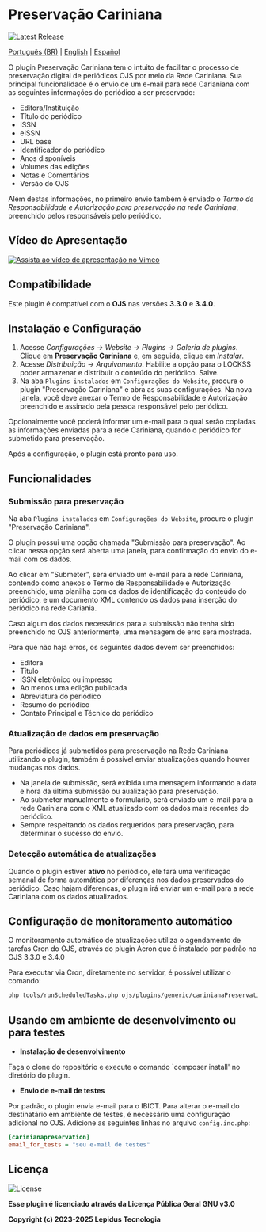 # Preservação Cariniana

[![Latest Release](https://img.shields.io/github/v/release/lepidus/carinianaPreservation)](https://github.com/lepidus/carinianaPreservation/releases)

[Português (BR)](./README.md) | [English](./README.en.md) | [Español](./README.es.md)

O plugin Preservação Cariniana tem o intuito de facilitar o processo de preservação digital de periódicos OJS por meio da Rede Cariniana. Sua principal funcionalidade é o envio de um e-mail para rede Carianiana com as seguintes informações do periódico a ser preservado:

* Editora/Instituição
* Título do periódico
* ISSN
* eISSN
* URL base
* Identificador do periódico
* Anos disponíveis
* Volumes das edições
* Notas e Comentários
* Versão do OJS

Além destas informações, no primeiro envio também é enviado o *Termo de Responsabilidade e Autorização para preservação na rede Cariniana*, preenchido pelos responsáveis pelo periódico.

## Vídeo de Apresentação

[![Assista ao vídeo de apresentação no Vimeo](https://img.shields.io/badge/Assista%20ao%20vídeo%20de%20apresentação%20-Clique%20aqui-blue?logo=vimeo)](https://vimeo.com/997938301/c62617794b)

## Compatibilidade

Este plugin é compatível com o **OJS** nas versões **3.3.0** e **3.4.0**.

## Instalação e Configuração

1. Acesse *Configurações -> Website -> Plugins -> Galeria de plugins*. Clique em **Preservação Cariniana** e, em seguida, clique em *Instalar*.
2. Acesse *Distribuição -> Arquivamento*. Habilite a opção para o LOCKSS poder armazenar e distribuir o conteúdo do periódico. Salve.
3. Na aba `Plugins instalados` em `Configurações do Website`, procure o plugin "Preservação Cariniana" e abra as suas configurações. Na nova janela, você deve anexar o Termo de Responsabilidade e Autorização preenchido e assinado pela pessoa responsável pelo periódico.

Opcionalmente você poderá informar um e-mail para o qual serão copiadas as informações enviadas para a rede Cariniana, quando o periódico for submetido para preservação.

Após a configuração, o plugin está pronto para uso.

## Funcionalidades

### Submissão para preservação

Na aba `Plugins instalados` em `Configurações do Website`, procure o plugin "Preservação Cariniana".

O plugin possui uma opção chamada "Submissão para preservação". Ao clicar nessa opção será aberta uma janela, para confirmação do envio do e-mail com os dados.

Ao clicar em "Submeter", será enviado um e-mail para a rede Cariniana, contendo como anexos o Termo de Responsabilidade e Autorização preenchido, uma planilha com os dados de identificação do conteúdo do periódico, e um documento XML contendo os dados para inserção do periódico na rede Cariania.

Caso algum dos dados necessários para a submissão não tenha sido preenchido no OJS anteriormente, uma mensagem de erro será mostrada.

Para que não haja erros, os seguintes dados devem ser preenchidos:

* Editora
* Título
* ISSN eletrônico ou impresso
* Ao menos uma edição publicada
* Abreviatura do periódico
* Resumo do periódico
* Contato Principal e Técnico do periódico

### Atualização de dados em preservação

Para periódicos já submetidos para preservação na Rede Cariniana utilizando o plugin, também é possível enviar atualizações quando houver mudanças nos dados.

* Na janela de submissão, será exibida uma mensagem informando a data e hora da última submissão ou aualização para preservação.
* Ao submeter manualmente o formulario, será enviado um e-mail para a rede Cariniana com o XML atualizado com os dados mais recentes do periódico.
* Sempre respeitando os dados requeridos para preservação, para determinar o sucesso do envio.

### Detecção automática de atualizações

Quando o plugin estiver **ativo** no periódico, ele fará uma verificação semanal de forma automática por diferenças nos dados preservados do periódico.
Caso hajam diferencas, o plugin irá enviar um e-mail para a rede Cariniana com os dados atualizados.

## Configuração de monitoramento automático

O monitoramento automático de atualizações utiliza o agendamento de tarefas Cron do OJS, através do plugin Acron que é instalado por padrão no OJS 3.3.0 e 3.4.0

Para executar via Cron, diretamente no servidor, é possível utilizar o comando:

```bash
php tools/runScheduledTasks.php ojs/plugins/generic/carinianaPreservation/scheduledTasks.xml
```

## Usando em ambiente de desenvolvimento ou para testes

* **Instalação de desenvolvimento**

Faça o clone do repositório e execute o comando `composer install' no diretório do plugin.

* **Envio de e-mail de testes**

Por padrão, o plugin envia e-mail para o IBICT. Para alterar o e-mail do destinatário em ambiente de testes, é necessário uma configuração adicional no OJS. Adicione as seguintes linhas no arquivo `config.inc.php`:

```ini
[carinianapreservation]
email_for_tests = "seu e-mail de testes"
```

## Licença

![License](https://img.shields.io/github/license/lepidus/carinianaPreservation)

**Esse plugin é licenciado através da Licença Pública Geral GNU v3.0**

**Copyright (c) 2023-2025 Lepidus Tecnologia**

